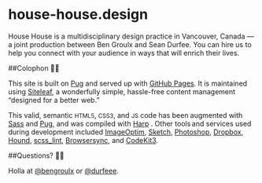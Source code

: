 # house-house.design

House House is a multidisciplinary design practice in Vancouver, Canada — a joint production between Ben Groulx and Sean Durfee. You can hire us to help you connect with your audience in ways that will enrich their lives.

##Colophon ✌🏼

This site is built on [Pug](https://pugjs.org/api/getting-started.html) and served up with [GitHub Pages](https://pages.github.com/). It is maintained using [Siteleaf](http://www.siteleaf.com/), a wonderfully simple, hassle-free content management “designed for a better web.” 

This valid, semantic <small>HTML5</small>, <small>CSS3</small>, and <small>JS</small> code has been augmented with [Sass](http://sass-lang.com) and [Pug](https://pugjs.org/api/getting-started.html), and was compiled with [Harp](https://harpjs.com/) . Other tools and services used during development included [ImageOptim](https://imageoptim.com), [Sketch](https://sketchapp.com/), [Photoshop](https://adobe.com/products/photoshop.html), [Dropbox](http://db.tt/UcJiWAr), [Hound](https://houndci.com/), [scss_lint](https://github.com/brigade/scss-lint), [Browsersync](https://www.browsersync.io/), and [CodeKit3](https://codekitapp.com/).

##Questions? 👋🏼

Holla at [@bengroulx](https://twitter.com/bengroulx) or [@durfeee](https://twitter.com/Durfeee).

